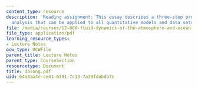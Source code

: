 ```yaml
---
content_type: resource
description: 'Reading assignment: This essay describes a three-step procedure of dimensional
  analysis that can be applied to all quantitative models and data sets.'
file: /media/courses/12-800-fluid-dynamics-of-the-atmosphere-and-ocean-fall-2004/64a3aa4ece4167917c137a30fdabdb7c_dalong.pdf
file_type: application/pdf
learning_resource_types:
- Lecture Notes
ocw_type: OCWFile
parent_title: Lecture Notes
parent_type: CourseSection
resourcetype: Document
title: dalong.pdf
uid: 64a3aa4e-ce41-6791-7c13-7a30fdabdb7c
---
```

